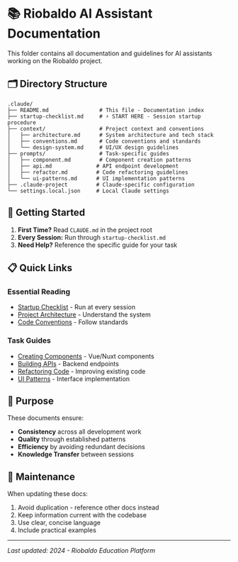 # 📚 Riobaldo AI Assistant Documentation

This folder contains all documentation and guidelines for AI assistants working on the Riobaldo project.

## 🗂 Directory Structure

```
.claude/
├── README.md                # This file - Documentation index
├── startup-checklist.md     # ⚡ START HERE - Session startup procedure
├── context/                 # Project context and conventions
│   ├── architecture.md      # System architecture and tech stack
│   ├── conventions.md       # Code conventions and standards
│   └── design-system.md     # UI/UX design guidelines
├── prompts/                 # Task-specific guides
│   ├── component.md         # Component creation patterns
│   ├── api.md              # API endpoint development
│   ├── refactor.md         # Code refactoring guidelines
│   └── ui-patterns.md      # UI implementation patterns
├── .claude-project         # Claude-specific configuration
└── settings.local.json     # Local Claude settings

```

## 🚀 Getting Started

1. **First Time?** Read `CLAUDE.md` in the project root
2. **Every Session:** Run through `startup-checklist.md`
3. **Need Help?** Reference the specific guide for your task

## 📋 Quick Links

### Essential Reading
- [Startup Checklist](./startup-checklist.md) - Run at every session
- [Project Architecture](./context/architecture.md) - Understand the system
- [Code Conventions](./context/conventions.md) - Follow standards

### Task Guides
- [Creating Components](./prompts/component.md) - Vue/Nuxt components
- [Building APIs](./prompts/api.md) - Backend endpoints
- [Refactoring Code](./prompts/refactor.md) - Improving existing code
- [UI Patterns](./prompts/ui-patterns.md) - Interface implementation

## 🎯 Purpose

These documents ensure:
- **Consistency** across all development work
- **Quality** through established patterns
- **Efficiency** by avoiding redundant decisions
- **Knowledge Transfer** between sessions

## 📝 Maintenance

When updating these docs:
1. Avoid duplication - reference other docs instead
2. Keep information current with the codebase
3. Use clear, concise language
4. Include practical examples

---

*Last updated: 2024 - Riobaldo Education Platform*